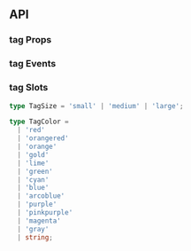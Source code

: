 ## API

### tag Props

<field-table :data="tagProps"/>

### tag Events

<field-table :data="tagEvents" type="emits"/>

### tag Slots

<field-table :data="tagSlots" type="slots"/>

```typescript
type TagSize = 'small' | 'medium' | 'large';

type TagColor =
  | 'red'
  | 'orangered'
  | 'orange'
  | 'gold'
  | 'lime'
  | 'green'
  | 'cyan'
  | 'blue'
  | 'arcoblue'
  | 'purple'
  | 'pinkpurple'
  | 'magenta'
  | 'gray'
  | string;
```

<script setup>
import { ref } from 'vue';

const tagProps = ref([
  {
    name: 'color',
    desc: '标签的颜色',
    type: "TagColor",
    value: '-',
  },
  {
    name: 'size',
    desc: '标签的大小',
    type: "TagSize",
    value: "'medium'",
  },
  {
    name: 'bordered',
    desc: '是否显示边框',
    type: 'boolean',
    value: 'false',
  },
  {
    name: 'visible (v-model)',
    desc: '标签是否可见',
    type: 'boolean',
    value: '-',
  },
  {
    name: 'default-visible',
    desc: '标签默认是否可见',
    type: 'boolean',
    value: 'true',
  },
  {
    name: 'loading',
    desc: '标签是否为加载中状态',
    type: 'boolean',
    value: 'false',
  },
  {
    name: 'closable',
    desc: '标签是否可关闭',
    type: 'boolean',
    value: 'false',
  },
  {
    name: 'checkable',
    desc: '标签是否可选中',
    type: 'boolean',
    value: 'false',
  },
  {
    name: 'checked (v-model)',
    desc: '标签是否选中（标签可选中时可用）',
    type: 'boolean',
    value: '-',
  },
  {
    name: 'default-checked',
    desc: '标签默认选中状态（标签可选中时可用）',
    type: 'boolean',
    value: 'true',
  },
  {
    name: 'nowrap',
    desc: '标签内容不换行',
    type: 'boolean',
    value: 'false',
  },
]);

const tagEvents = ref([
  {
    name: 'close',
    desc: '点击关闭按钮时触发',
    type: 'ev: MouseEvent',
    value: '-',
  },
  {
    name: 'check',
    desc: '用户选中时触发（仅在可选中模式下触发）',
    type: 'checked: boolean, ev: MouseEvent',
    value: '-',
  },
]);

const tagSlots = ref([
  {
    name: 'icon',
    desc: '图标',
    type: '-',
    value: '-',
  },
  {
    name: 'close-icon',
    desc: '关闭按钮的图标',
    type: '-',
    value: '-',
  },
]);
</script>
